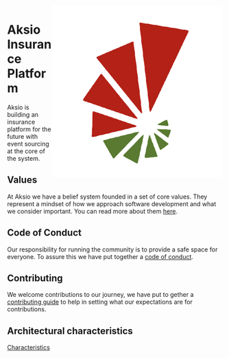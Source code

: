 <div align="left">
<img src="https://github.com/aksio-insurtech/.github/blob/main/assets/logo.png?raw=true" alt="Aksio Logo"  align="right">
</div>  

<div align="left">

# Aksio Insurance Platform

Aksio is building an insurance platform for the future with event sourcing at the core of the system.

</div>

<div align="left">

## Values

At Aksio we have a belief system founded in a set of core values.
They represent a mindset of how we approach software development and what we
consider important. You can read more about them [here](../values.md).

## Code of Conduct

Our responsibility for running the community is to provide a safe space for everyone. To assure this
we have put together a [code of conduct](../CODE_OF_CONDUCT.md).

## Contributing

We welcome contributions to our journey, we have put to gether a [contributing guide](./contributing.md)
to help in setting what our expectations are for contributions.

## Architectural characteristics

[Characteristics](./characteristics.md)

</div>
